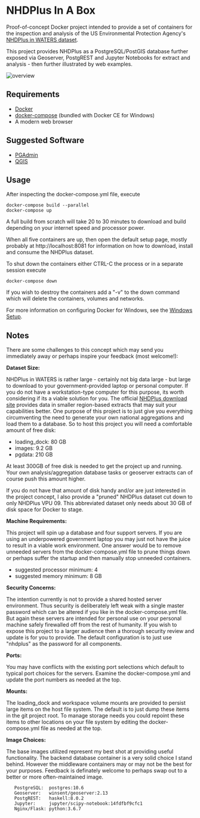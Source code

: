 # NHDPlus In A Box

Proof-of-concept Docker project intended to provide a set of containers for the inspection and analysis of the US Environmental Protection Agency's [NHDPlus in WATERS dataset](https://www.epa.gov/waterdata/nhdplus-waters).

This project provides NHDPlus as a PostgreSQL/PostGIS database further exposed via Geoserver, PostgREST and Jupyter Notebooks for extract and analysis - then further illustrated by web examples.

![overview](doc/overview.png)

## Requirements

* [Docker](https://docs.docker.com/install/)
* [docker-compose](https://docs.docker.com/compose/install/) (bundled with Docker CE for Windows)
* A modern web browser

## Suggested Software

* [PGAdmin](https://www.pgadmin.org/download/)
* [QGIS](https://qgis.org/en/site/forusers/download.html)

## Usage

After inspecting the docker-compose.yml file, execute
```
docker-compose build --parallel
docker-compose up
```

A full build from scratch will take 20 to 30 minutes to download and build depending on your internet speed and processor power.

When all five containers are up, then open the default setup page, mostly probably at http://localhost:8081 for information on how to download, install and consume the NHDPlus dataset.

To shut down the containers either CTRL-C the process or in a separate session execute
```
docker-compose down
```
If you wish to destroy the containers add a "-v" to the down command which will delete the containers, volumes and networks. 

For more information on configuring Docker for Windows, see the [Windows Setup](/doc/windows.md).

## Notes

There are some challenges to this concept which may send you immediately away or perhaps inspire your feedback (most welcome!):

**Dataset Size:**
   
NHDPlus in WATERS is rather large - certainly not big data large - but large to download to your government-provided laptop or personal computer.  If you do not have a workstation-type computer for this purpose, its worth considering if its a viable solution for you.  The official [NHDPlus download site](https://www.epa.gov/waterdata/get-data#NHDPlusV2Map) provides data in smaller region-based extracts that may suit your capabilities better.  One purpose of this project is to just give you everything circumventing the need to generate your own national aggregations and load them to a database.  So to host this project you will need a comfortable amount of free disk:
   
* loading_dock: 80 GB  
* images: 9.2 GB
* pgdata: 210 GB

At least 300GB of free disk is needed to get the project up and running. Your own analysis/aggregation database tasks or geoserver extracts can of course push this amount higher. 

If you do not have that amount of disk handy and/or are just interested in the project concept, I also provide a "pruned" NHDPlus dataset cut down to only NHDPlus VPU 09.  This abbreviated dataset only needs about 30 GB of disk space for Docker to stage.

**Machine Requirements:**
   
This project will spin up a database and four support servers.  If you are using an underpowered government laptop you may just not have the juice to result in a viable work environment.  One answer would be to remove unneeded servers from the docker-compose.yml file to prune things down or perhaps suffer the startup and then manually stop unneeded containers.

* suggested processor minimum: 4
* suggested memory minimum: 8 GB

**Security Concerns:**
   
The intention currently is not to provide a shared hosted server environment.  Thus security is deliberately left weak with a single master password which can be altered if you like in the docker-compose.yml file.  But again these servers are intended for personal use on your personal machine safely firewalled off from the rest of humanity.  If you wish to expose this project to a larger audience then a thorough security review and update is for you to provide.  The default configuration is to just use "nhdplus" as the password for all components.

**Ports:**
   
You may have conflicts with the existing port selections which default to typical port choices for the servers.  Examine the docker-compose.yml and update the port numbers as needed at the top.

**Mounts:**

The loading_dock and workspace volume mounts are provided to persist large items on the host file system. The default is to just dump these items in the git project root.  To manage storage needs you could repoint these items to other locations on your file system by editing the docker-compose.yml file as needed at the top.

**Image Choices:**

The base images utilized represent my best shot at providing useful functionality.  The backend database container is a very solid choice I stand behind.  However the middleware containers may or may not be the best for your purposes.  Feedback is definately welcome to perhaps swap out to a better or more often-maintained image.
   
```
   PostgreSQL:  postgres:10.6  
   Geoserver:   winsent/geoserver:2.13  
   PostgREST:   haskell:8.0.2  
   Jupyter:     jupyter/scipy-notebook:14fdfbf9cfc1  
   Nginx/Flask: python:3.6.7 
```
